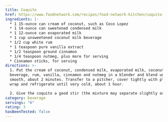 ```yaml
---
title: Coquito
href: https://www.foodnetwork.com/recipes/food-network-kitchen/coquito-7436353
ingredients: |-
  * 1 15-ounce can cream of coconut, such as Coco Lopez
  * 1 14-ounce can sweetened condensed milk
  * 1 12-ounce can evaporated milk
  * 1 cup unsweetened coconut milk beverage
  * 1/2 cup white rum
  * 1 teaspoon pure vanilla extract
  * 1/2 teaspoon ground cinnamon
  * 1/4 teaspoon nutmeg, plus more for serving
  * Cinnamon sticks, for serving
directions: >-
  1. Put the cream of coconut, condensed milk, evaporated milk, coconut milk
  beverage, rum, vanilla, cinnamon and nutmeg in a blender and blend until
  smooth, about 2 minutes. Transfer to a pitcher, cover tightly with plastic
  wrap and refrigerate until very cold, about 1 hour.

  2. Give the coquito a good stir (the mixture may separate slightly as it sits). Pour into individual mugs or glasses, top with more nutmeg and serve with a cinnamon stick.
category: beverage
servings: "6"
rating: 3
hasBeenTested: false
---
```

